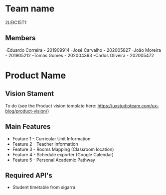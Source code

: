 # Team name
2LEIC15T1

## Members

 -Eduardo Correira - 201909914
 -José Carvalho - 202005827
 -João Moreira - 201905212
 -Tomás Gomes - 202004393
 -Carlos Oliveira - 202005472

# Product Name

## Vision Stament
To do (see the Product vision template here: https://uxstudioteam.com/ux-blog/product-vision/)

## Main Features
 - Feature 1 - Curricular Unit Information
 - Feature 2 - Teacher Information
 - Feature 3 - Rooms Mapping (Classroom location)
 - Feature 4 - Schedule exporter (Google Calendar)
 - Feature 5 - Personal Academic Pathway

## Required API's
- Student timetable from sigarra
